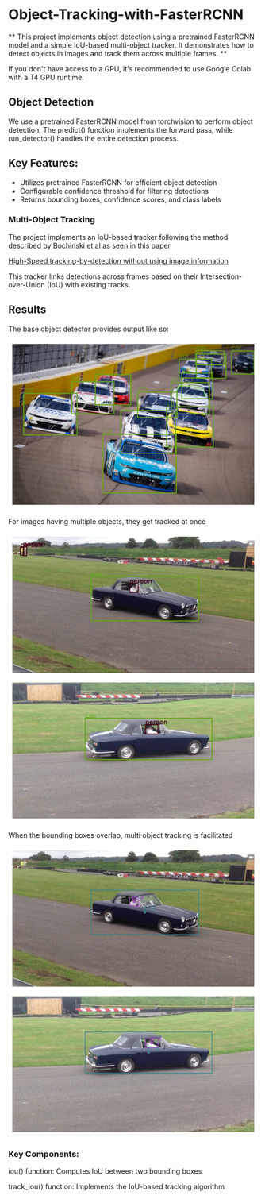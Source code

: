 # Object-Tracking-with-FasterRCNN
**
This project implements object detection using a pretrained FasterRCNN model and a simple IoU-based multi-object tracker. It demonstrates how to detect objects in images and track them across multiple frames.
**

If you don't have access to a GPU, it's recommended to use Google Colab with a T4 GPU runtime.

## Object Detection
We use a pretrained FasterRCNN model from torchvision to perform object detection. The predict() function implements the forward pass, while run_detector() handles the entire detection process.

## Key Features:
- Utilizes pretrained FasterRCNN for efficient object detection
- Configurable confidence threshold for filtering detections
- Returns bounding boxes, confidence scores, and class labels
### Multi-Object Tracking
The project implements an IoU-based tracker following the method described by Bochinski et al as seen in this paper

[High-Speed tracking-by-detection without using image information](https://ieeexplore.ieee.org/document/8078516)


This tracker links detections across frames based on their Intersection-over-Union (IoU) with existing tracks.

## Results
The base object detector provides output like so:

![Example Image](images/multicar.png)

For images having multiple objects, they get tracked at once

![Example Image](images/car_p_1.png) ![Example Image](images/car_p_2.png) 

When the bounding boxes overlap, multi object tracking is facilitated

![Example Image](images/multi_1.png) ![Example Image](images/multi_2.png)

### Key Components:

iou() function: Computes IoU between two bounding boxes

track_iou() function: Implements the IoU-based tracking algorithm
